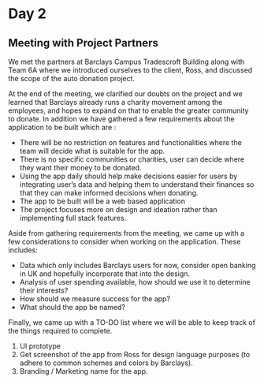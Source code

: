 # Day 2 

## Meeting with Project Partners

We met the partners at Barclays Campus Tradescroft Building along with Team 6A where we introduced ourselves to the client, Ross, and discussed the scope of the auto donation project.

At the end of the meeting, we clarified our doubts on the project and we learned that Barclays already runs a charity movement among the employees, and hopes to expand on that to enable the greater community to donate. In addition we have gathered a few requirements about the application to be built which are :

- There will be no restriction on features and functionalities where the team will decide what is suitable for the app.
- There is no specific communities or charities, user can decide where they want their money to be donated.
- Using the app daily should help make decisions easier for users by integrating user’s data and helping them to understand their finances so that they can make informed decisions when donating.
- The app to be built will be a web based application
- The project focuses more on design and ideation rather than implementing full stack features.

Aside from gathering requirements from the meeting, we came up with a few considerations to consider when working on the application. These includes:

- Data which only includes Barclays users for now, consider open banking in UK and hopefully incorporate that into the design.
- Analysis of user spending available, how should we use it to determine their interests?
- How should we measure success for the app?
- What should the app be named?

Finally, we came up with a TO-DO list where we will be able to keep track of the things required to complete.
1. UI prototype
2. Get screenshot of the app from Ross for design language purposes (to adhere to common schemes and colors by Barclays).
3. Branding / Marketing name for the app.
